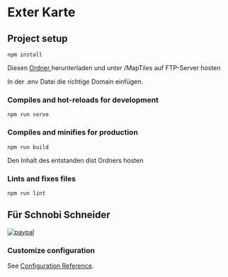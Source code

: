 # Exter Karte

## Project setup
```
npm install
```
Diesen
  <a href="https://hahnefamily-my.sharepoint.com/:f:/g/personal/kenneth_olsen-family_de/EjyN-YBY6hlHmOV3nKF1m1gBM5T0928dhkZ4vUw_cCSmow?e=sNc8r1">
    Ordner
  </a>
herunterladen und unter /MapTiles auf FTP-Server hosten

In der .env Datei die richtige Domain einfügen.



### Compiles and hot-reloads for development
```
npm run serve
```

### Compiles and minifies for production
```
npm run build
```
Den Inhalt des entstanden dist Ordners hosten


### Lints and fixes files
```
npm run lint
```

## Für Schnobi Schneider
<p>
  <a href="https://www.paypal.me/Kongonaten">
      <img src="https://www.paypalobjects.com/en_US/i/btn/btn_donateCC_LG.gif" alt="paypal">
  </a>
</p>

### Customize configuration
See [Configuration Reference](https://cli.vuejs.org/config/).
